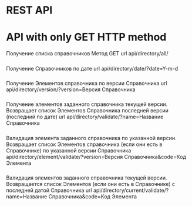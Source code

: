 # REST API 
# API with only GET HTTP method
Получение списка справочников Метод GET url api/directory/all/
##### 
Получение Справочников по дате url api/directory/date/?date=Y-m-d
##### 

Получение Элементов справочника по версии Справочника url api/directory/version/?version=Версия Справочника

##### 

Получение элементов заданного справочника текущей версии. Возвращает список Элементов Справочника последней версии (последний по дате) url api/directory/validate/?name=Название Справочника
##### 

Валидация элемента заданного справочника по указанной версии. Возвращает список Элементов справочника (если они есть в Справочнике) по указанной версии Справочника  api/directory/element/validate/?version=Версия Справочника&code=Код Элемента
#####

Валидация элементов заданного справочника текущей версии. Возвращается список Элементов (если они есть в Справочнике) с последней датой Справочника url api/directory/current/validate/?name=Название Справочника&code=Код Элемента
##### 
